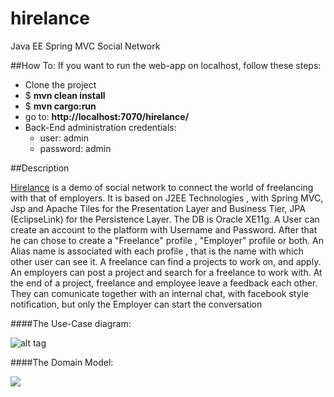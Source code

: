 hirelance
=========

Java EE  Spring MVC Social Network

##How To:
If you want to run the web-app on localhost, follow these steps:
* Clone the project 
* $ **mvn clean install**
* $ **mvn cargo:run**
* go to: **http://localhost:7070/hirelance/**
* Back-End administration  credentials:
  * user: admin
  * password: admin

##Description

[Hirelance](http://hirelance-goodbytes.rhcloud.com/) is a demo of social network to connect the world of freelancing with that of employers. 
It is based on J2EE Technologies , with Spring MVC, Jsp and Apache Tiles for the Presentation Layer and Business Tier, JPA (EclipseLink) for the Persistence Layer. The DB is Oracle XE11g. A User can create an account to the platform with Username and Password. After that he can chose to create a "Freelance" profile , "Employer" profile or both. 
An Alias name is associated with each profile , that is the name with which other user can see it. 
A freelance can find a projects to work on, and apply. An employers can post a project and search for 
a freelance to work with. At the end of a project, freelance and employee leave a feedback each other.
They can comunicate together with an internal chat, with facebook style notification, 
but only the Employer can start the conversation

####The Use-Case diagram:

![alt tag](https://bitbucket.org/repo/zR9Xbn/images/3576652122-use_case.png)



####The Domain Model:

![](https://bitbucket.org/repo/zR9Xbn/images/1889302071-class_model.png)



